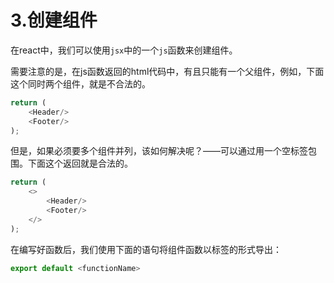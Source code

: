 # 3.创建组件

在react中，我们可以使用`jsx`中的一个`js`函数来创建组件。  

需要注意的是，在js函数返回的html代码中，有且只能有一个父组件，例如，下面这个同时两个组件，就是不合法的。  

```js
return (
    <Header/>
    <Footer/>
);
```

但是，如果必须要多个组件并列，该如何解决呢？——可以通过用一个空标签包围。下面这个返回就是合法的。  
```js
return (
    <>
        <Header/>
        <Footer/>
    </>
);
```

在编写好函数后，我们使用下面的语句将组件函数以标签的形式导出：  
```js
export default <functionName>
```